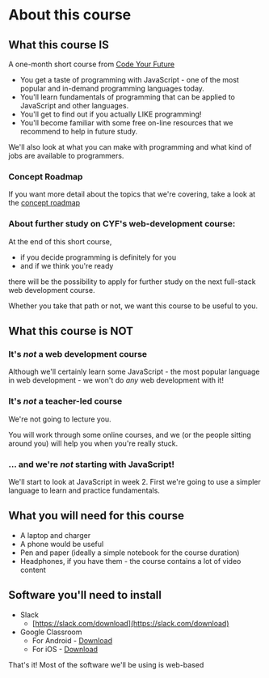 # About this course

## What this course IS

A one-month short course from [Code Your Future](https://codeyourfuture.io/)

* You get a taste of programming with JavaScript - one of the most popular and in-demand programming languages today.
* You'll learn fundamentals of programming that can be applied to JavaScript and other languages.
* You'll get to find out if you actually LIKE programming!
* You'll become familiar with some free on-line resources that we recommend to help in future study.

We'll also look at what you can make with programming and what kind of jobs are available to programmers.

### Concept Roadmap

If you want more detail about the topics that we're covering, take a look at the [concept roadmap](lessons/other-resources/roadmap-of-concepts.md)

### About further study on CYF's web-development course:

At the end of this short course,

* if you decide programming is definitely for you
* and if we think you're ready

there will be the possibility to apply for further study on the next full-stack web development course.

Whether you take that path or not, we want this course to be useful to you.

## What this course is NOT

### It's _not_ a web development course

Although we'll certainly learn some JavaScript - the most popular language in web development - we won't do _any_ web development with it!

### It's _not_ a teacher-led course

We're not going to lecture you.

You will work through some online courses, and we \(or the people sitting around you\) will help you when you're really stuck.

### … and we're _not_ starting with JavaScript!

We'll start to look at JavaScript in week 2. First we're going to use a simpler language to learn and practice fundamentals.

## What you will need for this course

* A laptop and charger
* A phone would be useful
* Pen and paper \(ideally a simple notebook for the course duration\)
* Headphones, if you have them - the course contains a lot of video content

## Software you'll need to install

* Slack
  * [https://slack.com/download](https://slack.com/download)
* Google Classroom
  * For Android - [Download](https://play.google.com/store/apps/details?)
  * For iOS - [Download](https://apps.apple.com/us/app/google-classroom/id924620788%20)

That's it! Most of the software we'll be using is web-based

